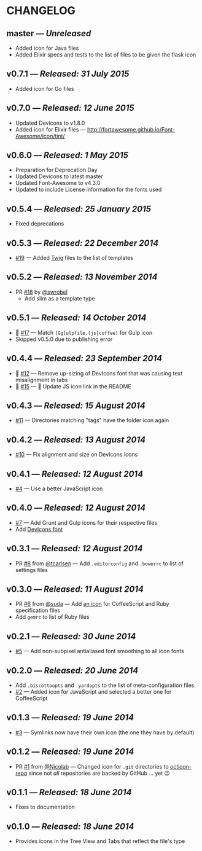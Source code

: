 # CHANGELOG

## **master** &mdash; *Unreleased*

* Added icon for Java files
* Added Elixir specs and tests to the list of files to be given the flask icon

## **v0.7.1** &mdash; *Released: 31 July 2015*

* Added icon for Go files

## **v0.7.0** &mdash; *Released: 12 June 2015*

* Updated Devicons to v1.8.0
* Added icon for Elixir files &mdash; http://fortawesome.github.io/Font-Awesome/icon/tint/

## **v0.6.0** &mdash; *Released: 1 May 2015*

* Preparation for Deprecation Day
* Updated Devicons to latest master
* Updated Font-Awesome to v4.3.0
* Updated to include License information for the fonts used

## **v0.5.4** &mdash; *Released: 25 January 2015*

* Fixed deprecations

## **v0.5.3** &mdash; *Released: 22 December 2014*

* [#19](https://github.com/lee-dohm/file-type-icons/issues/19) &mdash; Added [Twig](http://twig.sensiolabs.org) files to the list of templates

## **v0.5.2** &mdash; *Released: 13 November 2014*

* PR [#18](https://github.com/lee-dohm/file-type-icons/pull/18) by [@swrobel](https://github.com/swrobel)
    * Add slim as a template type

## **v0.5.1** &mdash; *Released: 14 October 2014*

* :bug: [#17](https://github.com/lee-dohm/file-type-icons/issues/15) &mdash; Match `[Gg]ulpfile.(js|coffee)` for Gulp icon
* Skipped v0.5.0 due to publishing error

## **v0.4.4** &mdash; *Released: 23 September 2014*

* :bug: [#12](https://github.com/lee-dohm/file-type-icons/issues/15) &mdash; Remove up-sizing of DevIcons font that was causing text misalignment in tabs
* :bug: [#15](https://github.com/lee-dohm/file-type-icons/issues/15) &mdash; :memo: Update JS icon link in the README

## **v0.4.3** &mdash; *Released: 15 August 2014*

* [#11](https://github.com/lee-dohm/file-type-icons/issues/11) &mdash; Directories matching "tags" have the folder icon again

## **v0.4.2** &mdash; *Released: 13 August 2014*

* [#10](https://github.com/lee-dohm/file-type-icons/issues/10) &mdash; Fix alignment and size on DevIcons icons

## **v0.4.1** &mdash; *Released: 12 August 2014*

* [#4](https://github.com/lee-dohm/file-type-icons/issues/4) &mdash; Use a better JavaScript icon

## **v0.4.0** &mdash; *Released: 12 August 2014*

* [#7](https://github.com/lee-dohm/file-type-icons/issues/7) &mdash; Add Grunt and Gulp icons for their respective files
* Add [DevIcons font](http://vorillaz.github.io/devicons/#/main)

## **v0.3.1** &mdash; *Released: 12 August 2014*

* PR [#8](https://github.com/lee-dohm/file-type-icons/pull/8) from [@tcarlsen](https://github.com/tcarlsen) &mdash; Add `.editorconfig` and `.bowerrc` to list of settings files

## **v0.3.0** &mdash; *Released: 11 August 2014*

* PR [#6](https://github.com/lee-dohm/file-type-icons/pull/6) from [@suda](https://github.com/suda) &mdash; Add [an icon](http://fortawesome.github.io/Font-Awesome/icon/flask/) for CoffeeScript and Ruby specification files
* Add `gemrc` to list of Ruby files

## **v0.2.1** &mdash; *Released: 30 June 2014*

* [#5](https://github.com/lee-dohm/file-type-icons/issues/5) &mdash; Add non-subpixel antialiased font smoothing to all icon fonts

## **v0.2.0** &mdash; *Released: 20 June 2014*

* Add `.biscottoopts` and `.yardopts` to the list of meta-configuration files
* [#2](https://github.com/lee-dohm/file-type-icons/issues/2) &mdash; Added icon for JavaScript and selected a better one for CoffeeScript

## **v0.1.3** &mdash; *Released: 19 June 2014*

* [#3](https://github.com/lee-dohm/file-type-icons/issues/3) &mdash; Symlinks now have their own icon (the one they have by default)

## **v0.1.2** &mdash; *Released: 19 June 2014*

* PR [#1](https://github.com/lee-dohm/file-type-icons/pull/1) from [@Nicolab](https://github.com/Nicolab) &mdash; Changed icon for `.git` directories to [octicon-repo](http://octicons.github.com/icon/repo/) since not *all* repositories are backed by GitHub ... yet :wink:

## **v0.1.1** &mdash; *Released: 18 June 2014*

* Fixes to documentation

## **v0.1.0** &mdash; *Released: 18 June 2014*

* Provides icons in the Tree View and Tabs that reflect the file's type
